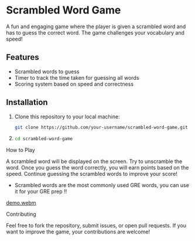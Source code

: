 # Scrambled Word Game

A fun and engaging game where the player is given a scrambled word and has to guess the correct word. The game challenges your vocabulary and speed!

## Features

- Scrambled words to guess
- Timer to track the time taken for guessing all words 
- Scoring system based on speed and correctness

## Installation

1. Clone this repository to your local machine:
   ```bash
   git clone https://github.com/your-username/scrambled-word-game.git

2. ```bash
   cd scrambled-word-game


How to Play

A scrambled word will be displayed on the screen.
Try to unscramble the word.
Once you guess the word correctly, you will earn points based on the speed.
Continue guessing the scrambled words to improve your score!

* Scrambled words are the most commonly used GRE words, you can use it for your GRE prep !!

[demo.webm](https://github.com/user-attachments/assets/b76ebc5b-4f26-417c-a620-86ba20541011)


Contributing

Feel free to fork the repository, submit issues, or open pull requests. If you want to improve the game, your contributions are welcome!




